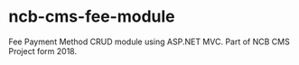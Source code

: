 # ncb-cms-fee-module
Fee Payment Method CRUD module using ASP.NET MVC. Part of NCB CMS Project form 2018. 
